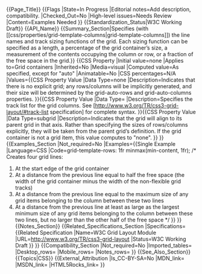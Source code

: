 {{Page_Title}}
{{Flags
|State=In Progress
|Editorial notes=Add description, compatibility.
|Checked_Out=No
|High-level issues=Needs Review
|Content=Examples Needed
}}
{{Standardization_Status|W3C Working Draft}}
{{API_Name}}
{{Summary_Section|Specifies (with [[css/properties/grid-template-columns|grid-template-columns]]) the line names and track sizing functions of the grid. Each sizing function can be specified as a length, a percentage of the grid container’s size, a measurement of the contents occupying the column or row, or a fraction of the free space in the grid.}}
{{CSS Property
|Initial value=none
|Applies to=Grid containers
|Inherited=No
|Media=visual
|Computed value=As specified, except for "auto"
|Animatable=No
|CSS percentages=N/A
|Values={{CSS Property Value
|Data Type=none
|Description=Indicates that there is no explicit grid; any rows/columns will be implicitly generated, and their size will be determined by the grid-auto-rows and grid-auto-columns properties.
}}{{CSS Property Value
|Data Type=<track-list>
|Description=Specifies the track list for the grid columns. See [http://www.w3.org/TR/css3-grid-layout/#track-list specification] for complete syntax.
}}{{CSS Property Value
|Data Type=subgrid <line-name-list>
|Description=Indicates that the grid will align to its parent grid in that axis. Rather than specifying the sizes of rows/columns explicitly, they will be taken from the parent grid’s definition. If the grid container is not a grid item, this value computes to "none".
}}
}}
{{Examples_Section
|Not_required=No
|Examples={{Single Example
|Language=CSS
|Code=grid-template-rows: 1fr minmax(min-content, 1fr);
/* Creates four grid lines:
1. At the start edge of the grid container
2. At a distance from the previous line equal to half the free space 
   (the width of the grid container minus the width of the non-flexible grid tracks)
3. At a distance from the previous line equal to the maximum size of any grid items 
   belonging to the column between these two lines
4. At a distance from the previous line at least as large as the largest minimum size of any grid items 
   belonging to the column between these two lines, but no larger than the other half of the free space
*/
}}
}}
{{Notes_Section}}
{{Related_Specifications_Section
|Specifications={{Related Specification
|Name=W3C Grid Layout Module
|URL=http://www.w3.org/TR/css3-grid-layout
|Status=W3C Working Draft
}}
}}
{{Compatibility_Section
|Not_required=No
|Imported_tables=
|Desktop_rows=
|Mobile_rows=
|Notes_rows=
}}
{{See_Also_Section}}
{{Topics|CSS}}
{{External_Attribution
|Is_CC-BY-SA=No
|MDN_link=
|MSDN_link=
|HTML5Rocks_link=
}}